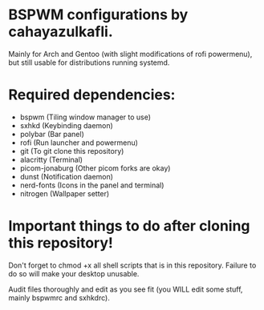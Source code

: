 # BSPWM configurations by cahayazulkafli.

Mainly for Arch and Gentoo (with slight modifications of rofi powermenu), but still usable for distributions running systemd.

# Required dependencies:
- bspwm (Tiling window manager to use)
- sxhkd (Keybinding daemon)
- polybar (Bar panel)
- rofi (Run launcher and powermenu)
- git (To git clone this repository)
- alacritty (Terminal)
- picom-jonaburg (Other picom forks are okay)
- dunst (Notification daemon)
- nerd-fonts (Icons in the panel and terminal)
- nitrogen (Wallpaper setter)

# Important things to do after cloning this repository!

Don't forget to chmod +x all shell scripts that is in this repository.
Failure to do so will make your desktop unusable.

Audit files thoroughly and edit as you see fit (you WILL edit some stuff, mainly bspwmrc and sxhkdrc).

# 
